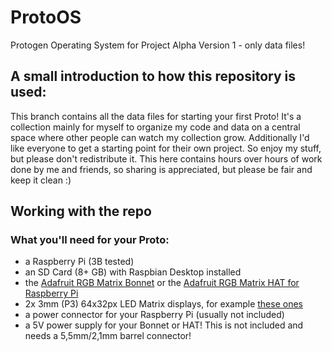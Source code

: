 # ProtoOS
Protogen Operating System for Project Alpha Version 1 - only data files!

## A small introduction to how this repository is used:
This branch contains all the data files for starting your first Proto! It's a collection mainly for myself to organize my code and data on a central space where other people can watch my collection grow. 
Additionally I'd like everyone to get a starting point for their own project. So enjoy my stuff, but please don't redistribute it. This here contains hours over hours of work done by me and friends, so sharing is appreciated, but please be fair and keep it clean :)

## Working with the repo
### What you'll need for your Proto:
- a Raspberry Pi (3B tested)
- an SD Card (8+ GB) with Raspbian Desktop installed
- the [Adafruit RGB Matrix Bonnet](https://www.adafruit.com/product/3211) or the [Adafruit RGB Matrix HAT for Raspberry Pi](https://www.adafruit.com/product/2345)
- 2x 3mm (P3) 64x32px LED Matrix displays, for example [these ones](https://www.adafruit.com/product/2279)
- a power connector for your Raspberry Pi (usually not included)
- a 5V power supply for your Bonnet or HAT! This is not included and needs a 5,5mm/2,1mm barrel connector!

